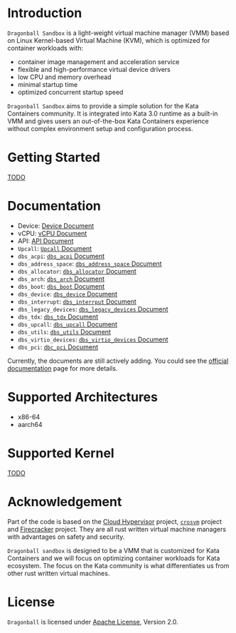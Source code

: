 # Introduction
`Dragonball Sandbox` is a light-weight virtual machine manager (VMM) based on Linux Kernel-based Virtual Machine (KVM),
which is optimized for container workloads with:
- container image management and acceleration service
- flexible and high-performance virtual device drivers
- low CPU and memory overhead
- minimal startup time
- optimized concurrent startup speed

`Dragonball Sandbox` aims to provide a simple solution for the Kata Containers community. It is integrated into Kata 3.0
runtime as a built-in VMM and gives users an out-of-the-box Kata Containers experience without complex environment setup
and configuration process.

# Getting Started
[TODO](https://github.com/kata-containers/kata-containers/issues/4302)

# Documentation

- Device: [Device Document](docs/device.md)
- vCPU: [vCPU Document](docs/vcpu.md)
- API: [API Document](docs/api.md)
- `Upcall`: [`Upcall` Document](docs/upcall.md)
- `dbs_acpi`: [`dbs_acpi` Document](src/dbs_acpi/README.md)
- `dbs_address_space`: [`dbs_address_space` Document](src/dbs_address_space/README.md)
- `dbs_allocator`: [`dbs_allocator` Document](src/dbs_allocator/README.md)
- `dbs_arch`: [`dbs_arch` Document](src/dbs_arch/README.md)
- `dbs_boot`: [`dbs_boot` Document](src/dbs_boot/README.md)
- `dbs_device`: [`dbs_device` Document](src/dbs_device/README.md)
- `dbs_interrupt`: [`dbs_interrput` Document](src/dbs_interrupt/README.md)
- `dbs_legacy_devices`: [`dbs_legacy_devices` Document](src/dbs_legacy_devices/README.md)
- `dbs_tdx`: [`dbs_tdx` Document](src/dbs_tdx/README.md)
- `dbs_upcall`: [`dbs_upcall` Document](src/dbs_upcall/README.md)
- `dbs_utils`: [`dbs_utils` Document](src/dbs_utils/README.md)
- `dbs_virtio_devices`: [`dbs_virtio_devices` Document](src/dbs_virtio_devices/README.md)
- `dbs_pci`: [`dbc_pci` Document](src/dbs_pci/README.md)

Currently, the documents are still actively adding.
You could see the [official documentation](docs/) page for more details.

# Supported Architectures
- x86-64
- aarch64
 
# Supported Kernel
[TODO](https://github.com/kata-containers/kata-containers/issues/4303)

# Acknowledgement
Part of the code is based on the [Cloud Hypervisor](https://github.com/cloud-hypervisor/cloud-hypervisor) project, [`crosvm`](https://github.com/google/crosvm) project and [Firecracker](https://github.com/firecracker-microvm/firecracker) project. They are all rust written virtual machine managers with advantages on safety and security.

`Dragonball sandbox` is designed to be a VMM that is customized for Kata Containers and we will focus on optimizing container workloads for Kata ecosystem. The focus on the Kata community is what differentiates us from other rust written virtual machines.

# License

`Dragonball` is licensed under [Apache License](http://www.apache.org/licenses/LICENSE-2.0), Version 2.0.